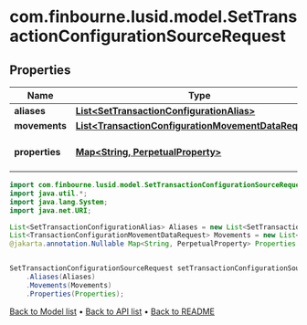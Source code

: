 # com.finbourne.lusid.model.SetTransactionConfigurationSourceRequest

## Properties

Name | Type | Description | Notes
------------ | ------------- | ------------- | -------------
**aliases** | [**List&lt;SetTransactionConfigurationAlias&gt;**](SetTransactionConfigurationAlias.md) |  | [default to List<SetTransactionConfigurationAlias>]
**movements** | [**List&lt;TransactionConfigurationMovementDataRequest&gt;**](TransactionConfigurationMovementDataRequest.md) |  | [default to List<TransactionConfigurationMovementDataRequest>]
**properties** | [**Map&lt;String, PerpetualProperty&gt;**](PerpetualProperty.md) |  | [optional] [default to Map<String, PerpetualProperty>]

```java
import com.finbourne.lusid.model.SetTransactionConfigurationSourceRequest;
import java.util.*;
import java.lang.System;
import java.net.URI;

List<SetTransactionConfigurationAlias> Aliases = new List<SetTransactionConfigurationAlias>();
List<TransactionConfigurationMovementDataRequest> Movements = new List<TransactionConfigurationMovementDataRequest>();
@jakarta.annotation.Nullable Map<String, PerpetualProperty> Properties = new Map<String, PerpetualProperty>();


SetTransactionConfigurationSourceRequest setTransactionConfigurationSourceRequestInstance = new SetTransactionConfigurationSourceRequest()
    .Aliases(Aliases)
    .Movements(Movements)
    .Properties(Properties);
```


[Back to Model list](../README.md#documentation-for-models) &#8226; [Back to API list](../README.md#documentation-for-api-endpoints) &#8226; [Back to README](../README.md)
